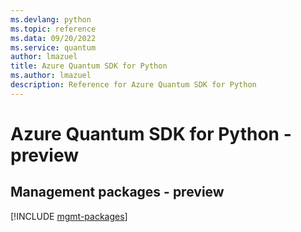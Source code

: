 ```yaml
---
ms.devlang: python
ms.topic: reference
ms.data: 09/20/2022
ms.service: quantum
author: lmazuel
title: Azure Quantum SDK for Python
ms.author: lmazuel
description: Reference for Azure Quantum SDK for Python
---
```

# Azure Quantum SDK for Python - preview

## Management packages - preview
[!INCLUDE [mgmt-packages](quantum-mgmt-index.md)]